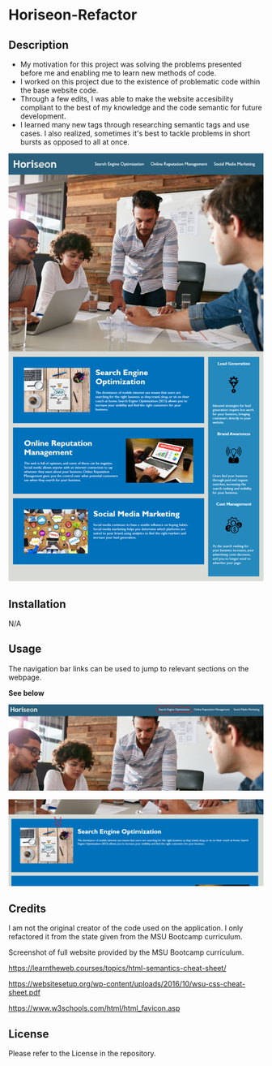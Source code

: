 # Horiseon-Refactor

## Description

- My motivation for this project was solving the problems presented before me and enabling me to learn new methods of code.
- I worked on this project due to the existence of problematic code within the base website code.
- Through a few edits, I was able to make the website accesibility compliant to the best of my knowledge and the code semantic for future development.
- I learned many new tags through researching semantic tags and use cases. I also realized, sometimes it's best to tackle problems in short bursts as opposed to all at once.

![Image of the full website application](assets/images/Full-website.png)

## Installation

N/A

## Usage

The navigation bar links can be used to jump to relevant sections on the webpage.

**See below**

![Image of nav bar](assets/images/Nav-1.png)

![Image of related content](assets/images/SEO-1.png)

## Credits

I am not the original creator of the code used on the application. I only refactored it from the state given from the MSU Bootcamp curriculum.

Screenshot of full website provided by the MSU Bootcamp curriculum.

https://learntheweb.courses/topics/html-semantics-cheat-sheet/

https://websitesetup.org/wp-content/uploads/2016/10/wsu-css-cheat-sheet.pdf

https://www.w3schools.com/html/html_favicon.asp

## License

Please refer to the License in the repository.
